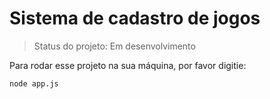 <h1>Sistema de cadastro de jogos</h1>

> Status do projeto: Em desenvolvimento

Para rodar esse projeto na sua máquina, por favor digitie:

```
node app.js
```
